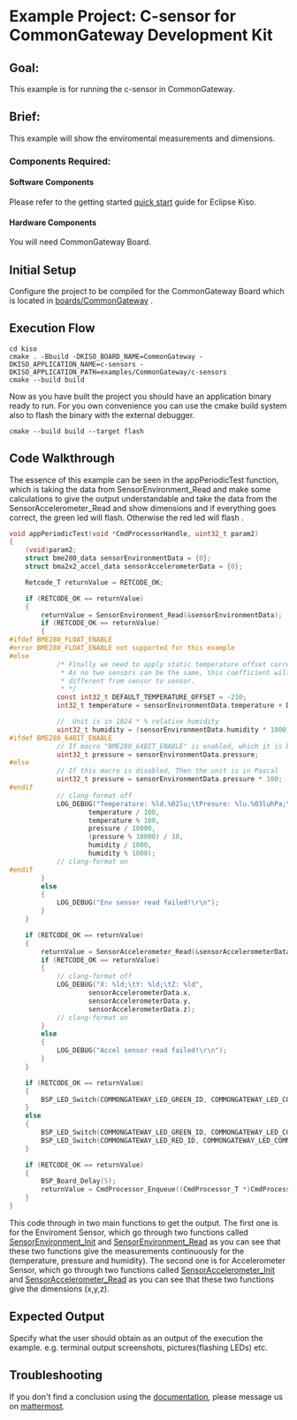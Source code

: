 # Example Project: C-sensor for CommonGateway Development Kit

## Goal:
This example is for running the c-sensor in CommonGateway.

## Brief:
This example will show the enviromental measurements and dimensions.

### Components Required:

#### Software Components
Please refer to the getting started [quick start](http://docs.eclipsekiso.de:1313/user-guide/quick_start.html) guide for Eclipse Kiso.

#### Hardware Components
You will need CommonGateway Board. 
## Initial Setup
Configure the project to be compiled for the CommonGateway Board which is located in [boards/CommonGateway](https://github.com/eclipse/kiso/tree/master/boards/CommonGateway) .

## Execution Flow
```
cd kiso
cmake . -Bbuild -DKISO_BOARD_NAME=CommonGateway -DKISO_APPLICATION_NAME=c-sensors -DKISO_APPLICATION_PATH=examples/CommonGateway/c-sensors 
cmake --build build
```
Now as you have built the project you should have an application binary ready to run.
For you own convenience you can use the cmake build system also to flash the binary with the external debugger.
```
cmake --build build --target flash
```

## Code Walkthrough
The essence of this example can be seen in the appPeriodicTest function, which is taking the data from  SensorEnvironment_Read and make some calculations to give the output understandable and take the data from the SensorAccelerometer_Read and show dimensions and if everything goes correct, the green led will flash. Otherwise the red led will flash .

```c
void appPeriodicTest(void *CmdProcessorHandle, uint32_t param2)
{
    (void)param2;
    struct bme280_data sensorEnvironmentData = {0};
    struct bma2x2_accel_data sensorAccelerometerData = {0};

    Retcode_T returnValue = RETCODE_OK;

    if (RETCODE_OK == returnValue)
    {
        returnValue = SensorEnvironment_Read(&sensorEnvironmentData);
        if (RETCODE_OK == returnValue)
        {
#ifdef BME280_FLOAT_ENABLE
#error BME280_FLOAT_ENABLE not supported for this example
#else
            /* Finally we need to apply static temperature offset correction.
             * As no two sensors can be the same, this coefficient will be
             * different from sensor to sensor.
             * */
            const int32_t DEFAULT_TEMPERATURE_OFFSET = -210;
            int32_t temperature = sensorEnvironmentData.temperature + DEFAULT_TEMPERATURE_OFFSET;

            //  Unit is in 1024 * % relative humidity
            uint32_t humidity = (sensorEnvironmentData.humidity * 1000) / 1024;
#ifdef BME280_64BIT_ENABLE
            // If macro "BME280_64BIT_ENABLE" is enabled, which it is by default, the unit is 100 * Pascal
            uint32_t pressure = sensorEnvironmentData.pressure;
#else
            // If this macro is disabled, Then the unit is in Pascal
            uint32_t pressure = sensorEnvironmentData.pressure * 100;
#endif
            // clang-format off
            LOG_DEBUG("Temperature: %ld.%02lu;\tPresure: %lu.%03luhPa;\tHumidity: %lu.%03lu%%RH",
                    temperature / 100,
                    temperature % 100,
                    pressure / 10000,
                    (pressure % 10000) / 10,
                    humidity / 1000,
                    humidity % 1000);
            // clang-format on
#endif
        }
        else
        {
            LOG_DEBUG("Env sensor read failed!\r\n");
        }
    }

    if (RETCODE_OK == returnValue)
    {
        returnValue = SensorAccelerometer_Read(&sensorAccelerometerData);
        if (RETCODE_OK == returnValue)
        {
            // clang-format off
            LOG_DEBUG("X: %ld;\tY: %ld;\tZ: %ld",
                    sensorAccelerometerData.x,
                    sensorAccelerometerData.y,
                    sensorAccelerometerData.z);
            // clang-format on
        }
        else
        {
            LOG_DEBUG("Accel sensor read failed!\r\n");
        }
    }

    if (RETCODE_OK == returnValue)
    {
        BSP_LED_Switch(COMMONGATEWAY_LED_GREEN_ID, COMMONGATEWAY_LED_COMMAND_TOGGLE);
    }
    else
    {
        BSP_LED_Switch(COMMONGATEWAY_LED_GREEN_ID, COMMONGATEWAY_LED_COMMAND_OFF);
        BSP_LED_Switch(COMMONGATEWAY_LED_RED_ID, COMMONGATEWAY_LED_COMMAND_ON);
    }

    if (RETCODE_OK == returnValue)
    {
        BSP_Board_Delay(5);
        returnValue = CmdProcessor_Enqueue((CmdProcessor_T *)CmdProcessorHandle, appPeriodicTest, CmdProcessorHandle, UINT32_C(0));
    }
}
```
This code through in two main functions to get the output.
The first one is for the Enviroment Sensor, which go through two functions called [SensorEnvironment_Init](https://github.com/eclipse/kiso/blob/master/examples/CommonGateway/c-sensors/source/env_sensor.c#L58) and [SensorEnvironment_Read](https://github.com/eclipse/kiso/blob/master/examples/CommonGateway/c-sensors/source/env_sensor.c#L110) as you can see that these two functions give the measurements continuously for the (temperature, pressure and humidity).
The second one is for Accelerometer Sensor, which go through two functions called [SensorAccelerometer_Init](https://github.com/eclipse/kiso/blob/master/examples/CommonGateway/c-sensors/source/accel_sensor.c#L48) and [SensorAccelerometer_Read](https://github.com/eclipse/kiso/blob/master/examples/CommonGateway/c-sensors/source/accel_sensor.c#L76) as you can see that these two functions give the dimensions (x,y,z).

## Expected Output

Specify what the user should obtain as an output of the execution the example. e.g. terminal output screenshots, pictures(flashing LEDs) etc.

## Troubleshooting

If you don't find a conclusion using the [documentation](http://docs.eclipsekiso.de:1313/), please message us on [mattermost](mattermost.eclipse.org/eclipse/channels/kiso).
